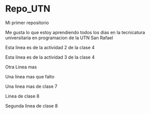 # Repo_UTN

Mi primer repositorio

Me gusta lo que estoy aprendiendo todos los dias en la tecnicatura universitaria en programacion de la UTN San Rafael

Esta linea es de la actividad 2 de la clase 4

Esta linea es de la actividad 3 de la clase 4

Otra Linea mas

Una linea mas que falto

Una linea mas de clase 7

Linea de clase 8

Segunda linea de clase 8
